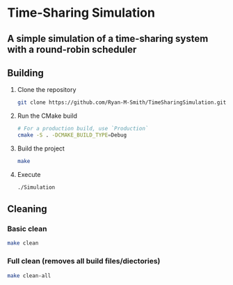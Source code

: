 # Time-Sharing Simulation

## A simple simulation of a time-sharing system with a round-robin scheduler

## Building

1. Clone the repository

    ```sh
    git clone https://github.com/Ryan-M-Smith/TimeSharingSimulation.git
    ```

2. Run the CMake build

    ```sh
    # For a production build, use `Production`
    cmake -S . -DCMAKE_BUILD_TYPE=Debug
    ```

3. Build the project

    ```sh
    make
    ```

4. Execute

    ```sh
    ./Simulation
    ```

## Cleaning

### Basic clean

```sh
make clean
```

### Full clean (removes all build files/diectories)

```sh
make clean-all
```